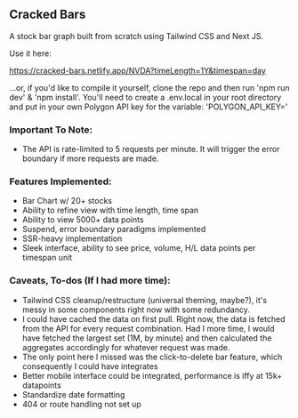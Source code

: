 ## Cracked Bars

A stock bar graph built from scratch using Tailwind CSS and Next JS.

Use it here:

https://cracked-bars.netlify.app/NVDA?timeLength=1Y&timespan=day

...or, if you'd like to compile it yourself, clone the repo and then run 'npm run dev' & 'npm install'. You'll need to create a .env.local in your root directory and put in your own Polygon API key for the variable: 'POLYGON_API_KEY='

### Important To Note:

- The API is rate-limited to 5 requests per minute. It will trigger the error boundary if more requests are made.

### Features Implemented:

- Bar Chart w/ 20+ stocks
- Ability to refine view with time length, time span
- Ability to view 5000+ data points
- Suspend, error boundary paradigms implemented
- SSR-heavy implementation
- Sleek interface, ability to see price, volume, H/L data points per timespan unit

### Caveats, To-dos (If I had more time):

- Tailwind CSS cleanup/restructure (universal theming, maybe?), it's messy in some components right now with some redundancy.
- I could have cached the data on first pull. Right now, the data is fetched from the API for every request combination. Had I more time, I would have fetched the largest set (1M, by minute) and then calculated the aggregates accordingly for whatever request was made.
- The only point here I missed was the click-to-delete bar feature, which consequently I could have integrates
- Better mobile interface could be integrated, performance is iffy at 15k+ datapoints
- Standardize date formatting
- 404 or route handling not set up
